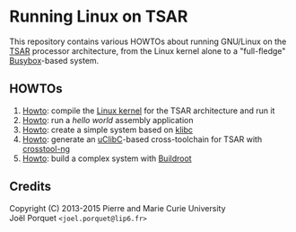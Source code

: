 # Running Linux on TSAR

This repository contains various HOWTOs about running GNU/Linux on the
[TSAR](https://www-soc.lip6.fr/trac/tsar) processor architecture, from the Linux
kernel alone to a "full-fledge" [Busybox](http://www.busybox.net/)-based system.

## HOWTOs

1. [Howto](10-linux-simple.mdwn): compile the [Linux
   kernel](http://en.wikipedia.org/wiki/Linux_kernel) for the TSAR architecture
   and run it
2. [Howto](11-hello-world.mdwn): run a _hello world_ assembly application
3. [Howto](12-klibc.mdwn): create a simple system based on
   [klibc](http://en.wikipedia.org/wiki/Klibc)
4. [Howto](20-crosstool-ng.mdwn): generate an
   [uClibC](http://www.uclibc.org/)-based cross-toolchain for TSAR with
   [crosstool-ng](http://crosstool-ng.org/)
5. [Howto](30-buildroot): build a complex system with
   [Buildroot](http://buildroot.uclibc.org/)

## Credits

Copyright (C) 2013-2015 Pierre and Marie Curie University<br />
Joël Porquet `<joel.porquet@lip6.fr>`
